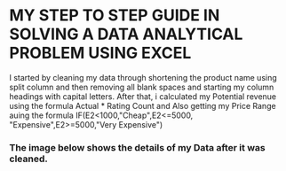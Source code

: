 # MY STEP TO STEP GUIDE IN SOLVING A DATA ANALYTICAL PROBLEM USING EXCEL
I started by cleaning my data through shortening the product name using split column and then removing all blank spaces and starting my column headings with capital letters.
After that, i calculated my Potential revenue using the formula Actual * Rating Count and Also getting my Price Range auing the formula IF(E2<1000,"Cheap",E2<=5000, "Expensive",E2>=5000,"Very Expensive")
### The image below shows the details of my Data after it was cleaned.
